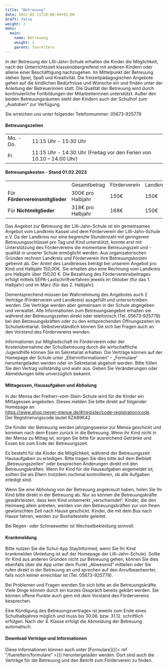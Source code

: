 ```yaml
---
title: "Betreuung"
date: 2022-05-11T20:00:49+02:00
draft: false
weight: 2
menu:
  main:
    name: Betreuung
    weight: 2
    parent: fuereltern
---
```


In der Betreuung der Lilli-Jahn-Schule erhalten die Kinder die Möglichkeit, nach der Unterrichtszeit klassenübergreifend mit anderen Kindern oder alleine einer Beschäftigung nachzugehen. Im Mittelpunkt der Betreuung stehen Spiel, Spaß und Kreativität. Die freizeitpädagogischen Angebote gehen auf die kindlichen Bedürfnisse und Wünsche ein und finden unter der Anleitung der Betreuerinnen statt. Die Qualität der Betreuung wird durch kontinuierliche Fortbildungen der Mitarbeiterinnen unterstützt. Außer den beiden Betreuungsräumen steht den Kindern auch der Schulhof zum „Austoben“ zur Verfügung.

Sie erreichen uns unter folgender Telefonnummer: 05673-925779

#### Betreuungszeiten

<table class="table table-sm  table-bordered">
<tbody>
<tr>
  <td>Mo. - Do.</td>
  <td>11:15 Uhr - 15:30 Uhr</td>
</tr>
<tr>
  <td>Fr.</td>
  <td>11:15 Uhr - 14:30 Uhr  
  (Freitag vor den Ferien von 10.10 – 14.00 Uhr)</td>
</tr>
</tbody>
</table>

#### Betreuungskosten - Stand 01.02.2023

<table class="table">
<tr>
  <td>&nbsp;</td>
  <td>Gesamtbetrag</td>
  <td>Förderverein</td>
  <td>Landkreis</td>
</tr>
<tr>
  <td>Für <b>Fördervereinsmitglieder</b></td>
  <td>300€ pro Halbjahr</td>
  <td>150€</td>
  <td>150€</td>
</tr>
<tr>
  <td>Für <b>Nichtmitglieder</b></td>
  <td>318€ pro Halbjahr</td>
  <td>168€</td>
  <td>150€</td>
</tr>

</table>

Das Angebot zur Betreuung der Lilli-Jahn-Schule ist ein gemeinsames Angebot vom Landkreis Kassel und dem Förderverein der Lilli-Jahn-Schule e.V. Da der Landkreis nur eine begrenzte Stundenzahl mit geringerem Betreuungsschlüssel pro Tag und Kind unterstützt, konnte erst mit Unterstützung des Fördervereins die momentane Betreuungszeit und -qualität in unserer Schule ermöglicht werden.
Aus organisatorischen Gründen rechnen Landkreis und Förderverein ihre Betreuungskosten getrennt ab. Der Anteil des Landkreises beträgt bei unserem Angebot pro Kind und Halbjahr 150,00€. Sie erhalten also eine Rechnung vom Landkreis pro Halbjahr über 150,00 €.
Die Bezahlung des Fördervereinsbeitrages erfolgt mittels SEPA-Lastschriftverfahren jeweils im Oktober (für das 1. Halbjahr) und im März (für das 2. Halbjahr).

Dementsprechend müssen bei Wahrnehmung des Angebotes auch 2 Verträge (Förderverein und Landkreis) ausgefüllt und unterschrieben werden. Die Verträge werden aber gemeinsam in der Schule abgegeben und verwaltet.
Alle Informationen zum Betreuungsangebot erhalten sie während der Betreuungszeiten direkt oder telefonisch (Tel. 05673-925779) bei den Betreuungskräften oder zu den entsprechenden Öffnungszeiten im Schulsekretariat. Selbstverständlich können Sie sich bei Fragen auch an den Vorstand des Fördervereins wenden.

Informationen zur Mitgliedschaft im Förderverein oder der Kostenübernahme der Schulbetreuung durch die wirtschaftliche Jugendhilfe können Sie im Sekretariat erhalten.
Die Verträge können auf der Homepage der Schule unter „Elterninformationen“ – „Formulare“ heruntergeladen werden oder im Sekretariat abgeholt werden. Bitte füllen Sie den Vertrag vollständig und wahr aus. Geben Sie Veränderungen oder Abmeldungen bitte unverzüglich bekannt.

#### Mittagessen, Hausaufgaben und Abholung

In der Mensa der Freiherr-vom-Stein-Schule wird für die Kinder ein Mittagessen angeboten. Dieses melden Sie bitte direkt auf folgender Homepage an:  
<a href="https://www.shop.meyer-menue.de/#/register/code-registration/code" target="_blank">https://www.shop.meyer-menue.de/#/register/code-registration/code</a>.  
Der Registrierungscode lautet 6ZA89K42

Die Kinder der Betreuung werden jahrgangsweise zur Mensa geschickt und kommen nach dem Essen zurück in die Betreuung. Wenn ihr Kind nicht in der Mensa zu Mittag ist, sorgen Sie bitte für ausreichend Getränke und Essen bis zum Ende der Betreuungszeit.

Es besteht für die Kinder die Möglichkeit, während der Betreuungszeit Hausaufgaben zu erledigen. Bitte tragen Sie dies bitte auf dem Beiblatt „Betreuungszeiten“ oder besprechen Änderungen direkt mit den Betreuungskräften. Wenn Ihr Kind für die Hausaufgaben angemeldet ist, sollten Sie als Eltern trotzdem nochmal kontrollieren, ob alle Aufgaben erledigt sind.

Wenn Sie eine Abholung von der Betreuung angekreuzt haben, holen Sie Ihr Kind bitte direkt in der Betreuung ab. Nur so können die Betreuungskräfte gewährleisten, dass kein Kind unbemerkt „verschwindet“.
Kinder, die den Heimweg allein antreten, werden von den Betreuungskräften zur von Ihnen gewünschten Zeit nach Hause geschickt. Kinder, die mit dem Bus nach Hause fahren, werden zur Bushaltestelle geleitet.

Bei Regen- oder Schneewetter ist Wechselbekleidung sinnvoll.

#### Krankmeldung

Bitte nutzen Sie die Schul-App StayInformed, wenn Sie Ihr Kind krankmelden (Anleitung ist auf der Homepage der Lilli-Jahn-Schule). Sollte ihr Kind aus anderen Gründen nicht zur Betreuung gehen, können Sie dies ebenfalls über die App unter dem Punkt „Abwesend“ mitteilen oder Sie rufen direkt in der Betreuung an und sprechen auf den Anrufbeantworter, falls noch keiner erreichbar ist (Tel. 05673-925779).

Bei Problemen und Fragen wenden Sie sich bitte an die Betreuungskräfte. Viele Dinge können durch ein kurzes Gespräch bereits geklärt werden. Sie können offene Punkte auch gern mit dem Vorstand des Fördervereins besprechen.

Eine Kündigung des Betreuungsvertrages ist jeweils zum Ende eines Schulhalbjahres möglich und muss bis 30.06. bzw. 31.12. schriftlich erfolgen. Nach der 4. Klasse erfolgt die Abmeldung der Betreuung automatisch.

#### Download Verträge und Informationen

Diese Informationen können auch unter [Formulare]({{< ref "/fuereltern/formulare" >}}) heruntergeladen werden. Dort sind auch die Verträge für die Betreuung und den Beitritt zum Förderverein zu finden.
